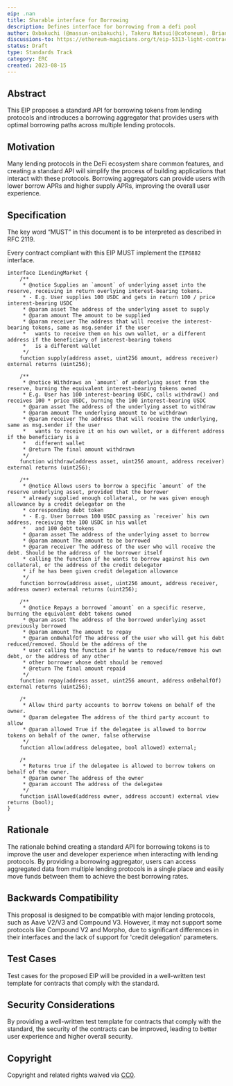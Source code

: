 ```yaml
---
eip: .nan
title: Sharable interface for Borrowing
description: Defines interface for borrowing from a defi pool
author: 0xbakuchi (@massun-onibakuchi), Takeru Natsui(@cotoneum), Brian Ko (@briankostar)
discussions-to: https://ethereum-magicians.org/t/eip-5313-light-contract-ownership/10052
status: Draft
type: Standards Track
category: ERC
created: 2023-08-15
---
```


## Abstract

This EIP proposes a standard API for borrowing tokens from lending protocols and introduces a borrowing aggregator that provides users with optimal borrowing paths across multiple lending protocols.

## Motivation

Many lending protocols in the DeFi ecosystem share common features, and creating a standard API will simplify the process of building applications that interact with these protocols. Borrowing aggregators can provide users with lower borrow APRs and higher supply APRs, improving the overall user experience.

## Specification

The key word “MUST” in this document is to be interpreted as described in RFC 2119.

Every contract compliant with this EIP MUST implement the `EIP6882` interface.

```solidity
interface ILendingMarket {
    /**
     * @notice Supplies an `amount` of underlying asset into the reserve, receiving in return overlying interest-bearing tokens.
     * - E.g. User supplies 100 USDC and gets in return 100 / price interest-bearing USDC
     * @param asset The address of the underlying asset to supply
     * @param amount The amount to be supplied
     * @param receiver The address that will receive the interest-bearing tokens, same as msg.sender if the user
     *   wants to receive them on his own wallet, or a different address if the beneficiary of interest-bearing tokens
     *   is a different wallet
     */
    function supply(address asset, uint256 amount, address receiver) external returns (uint256);

    /**
     * @notice Withdraws an `amount` of underlying asset from the reserve, burning the equivalent interest-bearing tokens owned
     * E.g. User has 100 interest-bearing USDC, calls withdraw() and receives 100 * price USDC, burning the 100 interest-bearing USDC
     * @param asset The address of the underlying asset to withdraw
     * @param amount The underlying amount to be withdrawn
     * @param receiver The address that will receive the underlying, same as msg.sender if the user
     *   wants to receive it on his own wallet, or a different address if the beneficiary is a
     *   different wallet
     * @return The final amount withdrawn
     */
    function withdraw(address asset, uint256 amount, address receiver) external returns (uint256);

    /**
     * @notice Allows users to borrow a specific `amount` of the reserve underlying asset, provided that the borrower
     * already supplied enough collateral, or he was given enough allowance by a credit delegator on the
     * corresponding debt token
     * - E.g. User borrows 100 USDC passing as `receiver` his own address, receiving the 100 USDC in his wallet
     *   and 100 debt tokens
     * @param asset The address of the underlying asset to borrow
     * @param amount The amount to be borrowed
     * @param receiver The address of the user who will receive the debt. Should be the address of the borrower itself
     * calling the function if he wants to borrow against his own collateral, or the address of the credit delegator
     * if he has been given credit delegation allowance
     */
    function borrow(address asset, uint256 amount, address receiver, address owner) external returns (uint256);

    /**
     * @notice Repays a borrowed `amount` on a specific reserve, burning the equivalent debt tokens owned
     * @param asset The address of the borrowed underlying asset previously borrowed
     * @param amount The amount to repay
     * @param onBehalfOf The address of the user who will get his debt reduced/removed. Should be the address of the
     * user calling the function if he wants to reduce/remove his own debt, or the address of any other
     * other borrower whose debt should be removed
     * @return The final amount repaid
     */
    function repay(address asset, uint256 amount, address onBehalfOf) external returns (uint256);

    /*
     * Allow third party accounts to borrow tokens on behalf of the owner.
     * @param delegatee The address of the third party account to allow
     * @param allowed True if the delegatee is allowed to borrow tokens on behalf of the owner, false otherwise
     */
    function allow(address delegatee, bool allowed) external;

    /*
     * Returns true if the delegatee is allowed to borrow tokens on behalf of the owner.
     * @param owner The address of the owner
     * @param account The address of the delegatee
     */
    function isAllowed(address owner, address account) external view returns (bool);
}

```

## Rationale

The rationale behind creating a standard API for borrowing tokens is to improve the user and developer experience when interacting with lending protocols. By providing a borrowing aggregator, users can access aggregated data from multiple lending protocols in a single place and easily move funds between them to achieve the best borrowing rates.

## Backwards Compatibility

This proposal is designed to be compatible with major lending protocols, such as Aave V2/V3 and Compound V3. However, it may not support some protocols like Compound V2 and Morpho, due to significant differences in their interfaces and the lack of support for 'credit delegation' parameters.

## Test Cases

Test cases for the proposed EIP will be provided in a well-written test template for contracts that comply with the standard.

## Security Considerations

By providing a well-written test template for contracts that comply with the standard, the security of the contracts can be improved, leading to better user experience and higher overall security.

## Copyright

Copyright and related rights waived via [CC0](../LICENSE.md).
